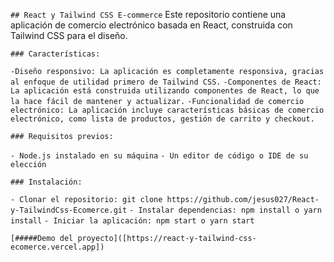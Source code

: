`## React y Tailwind CSS E-commerce`
Este repositorio contiene una aplicación de comercio electrónico basada en React, construida con Tailwind CSS para el diseño.

`### Características:`

`-Diseño responsivo: La aplicación es completamente responsiva, gracias al enfoque de utilidad primero de Tailwind CSS.`
`-Componentes de React: La aplicación está construida utilizando componentes de React, lo que la hace fácil de mantener y actualizar.`
`-Funcionalidad de comercio electrónico: La aplicación incluye características básicas de comercio electrónico, como lista de productos, gestión de carrito y checkout.`

`### Requisitos previos:`

`- Node.js instalado en su máquina`
`- Un editor de código o IDE de su elección`

`### Instalación:`

`- Clonar el repositorio: git clone https://github.com/jesus027/React-y-TailwindCss-Ecomerce.git`
`- Instalar dependencias: npm install o yarn install`
`- Iniciar la aplicación: npm start o yarn start`

`[#####Demo del proyecto]([https://react-y-tailwind-css-ecomerce.vercel.app])`
